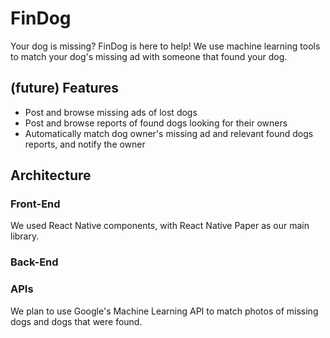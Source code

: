 # FinDog

Your dog is missing? FinDog is here to help! We use machine learning tools to match your dog's missing ad with someone that found your dog.
 
## (future) Features

* Post and browse missing ads of lost dogs
* Post and browse reports of found dogs looking for their owners 
* Automatically match dog owner's missing ad and relevant found dogs reports, and notify the owner

## Architecture

### Front-End

We used React Native components, with React Native Paper as our main library. 

### Back-End


### APIs

We plan to use Google's Machine Learning API to match photos of missing dogs and dogs that were found.



